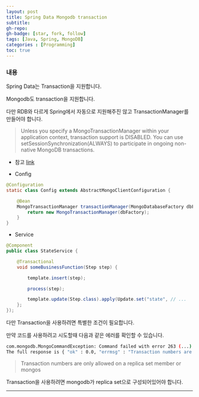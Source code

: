 ```yaml
---
layout: post
title: Spring Data Mongodb transaction
subtitle: 
gh-repo: 
gh-badge: [star, fork, follow]
tags: [Java, Spring, MongoDB]
categories : [Programming]
toc: true
---
```



### 내용
Spring Data는 Transaction을 지원합니다.

Mongodb도 transaction을 지원합니다.

다만 RDB와 다르게 Spring에서 자동으로 지원해주진 않고 TransactionManager를 만들어야 합니다.
>Unless you specify a MongoTransactionManager within your application context, transaction support is DISABLED. You can use setSessionSynchronization(ALWAYS) to participate in ongoing non-native MongoDB transactions.

* 참고
[link](https://docs.spring.io/spring-data/mongodb/docs/current/reference/html/#mongo.transactions)
 

* Config
```java
@Configuration
static class Config extends AbstractMongoClientConfiguration {

    @Bean
    MongoTransactionManager transactionManager(MongoDatabaseFactory dbFactory) {  
        return new MongoTransactionManager(dbFactory);
    }
}
```


* Service
```java
@Component
public class StateService {

    @Transactional
    void someBusinessFunction(Step step) {                                        

        template.insert(step);

        process(step);

        template.update(Step.class).apply(Update.set("state", // ...
    };
});
```


다만 Transaction을 사용하려면 특별한 조건이 필요합니다.

만약 코드를 사용하려고 시도할때 다음과 같은 에러를 확인할 수 있습니다.

```sh
com.mongodb.MongoCommandException: Command failed with error 263 (...): 'Transaction numbers are only allowed on a replica set member or mongos' on server localhost:27017. 
The full response is { "ok" : 0.0, "errmsg" : "Transaction numbers are only allowed on a replica set member or mongos", "code" : 263, "codeName" : "..." }
```


>Transaction numbers are only allowed on a replica set member or mongos

Transaction을 사용하려면 mongodb가 replica set으로 구성되어있어야 합니다.


---
